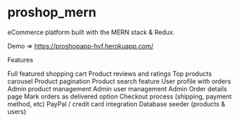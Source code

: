 # proshop_mern

eCommerce platform built with the MERN stack & Redux.

Demo => https://proshopapp-hyf.herokuapp.com/

Features

Full featured shopping cart
Product reviews and ratings
Top products carousel
Product pagination
Product search feature
User profile with orders
Admin product management
Admin user management
Admin Order details page
Mark orders as delivered option
Checkout process (shipping, payment method, etc)
PayPal / credit card integration
Database seeder (products & users)
